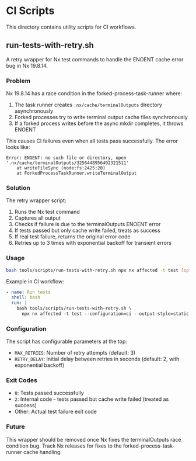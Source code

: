 # CI Scripts

This directory contains utility scripts for CI workflows.

## run-tests-with-retry.sh

A retry wrapper for Nx test commands to handle the ENOENT cache error bug in Nx 19.8.14.

### Problem

Nx 19.8.14 has a race condition in the forked-process-task-runner where:

1. The task runner creates `.nx/cache/terminalOutputs` directory asynchronously
2. Forked processes try to write terminal output cache files synchronously
3. If a forked process writes before the async mkdir completes, it throws ENOENT

This causes CI failures even when all tests pass successfully. The error looks like:

```
Error: ENOENT: no such file or directory, open '.nx/cache/terminalOutputs/3256448956402321511'
    at writeFileSync (node:fs:2425:20)
    at ForkedProcessTaskRunner.writeTerminalOutput
```

### Solution

The retry wrapper script:

1. Runs the Nx test command
2. Captures all output
3. Checks if failure is due to the terminalOutputs ENOENT error
4. If tests passed but only cache write failed, treats as success
5. If real test failure, returns the original error code
6. Retries up to 3 times with exponential backoff for transient errors

### Usage

```bash
bash tools/scripts/run-tests-with-retry.sh npx nx affected -t test [options]
```

Example in CI workflow:

```yaml
- name: Run tests
  shell: bash
  run: |
    bash tools/scripts/run-tests-with-retry.sh \
      npx nx affected -t test --configuration=ci --output-style=static
```

### Configuration

The script has configurable parameters at the top:

- `MAX_RETRIES`: Number of retry attempts (default: 3)
- `RETRY_DELAY`: Initial delay between retries in seconds (default: 2, with exponential backoff)

### Exit Codes

- `0`: Tests passed successfully
- `2`: Internal code - tests passed but cache write failed (treated as success)
- Other: Actual test failure exit code

### Future

This wrapper should be removed once Nx fixes the terminalOutputs race condition bug. Track Nx releases for fixes to the forked-process-task-runner cache handling.
